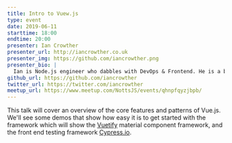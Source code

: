 ```yaml
---
title: Intro to Vuew.js
type: event
date: 2019-06-11
starttime: 18:00
endtime: 20:00
presenter: Ian Crowther
presenter_url: http://iancrowther.co.uk
presenter_img: https://github.com/iancrowther.png
presenter_bio: |
  Ian is Node.js engineer who dabbles with DevOps & Frontend. He is a big fan of keeping things simple and adopting web standards.
github_url: https://github.com/iancrowther
twitter_url: https://twitter.com/iancrowther
meetup_url: https://www.meetup.com/NottsJS/events/qhnpfqyzjbpb/
---
```


This talk will cover an overview of the core features and patterns of Vue.js. We'll see some demos that show how easy it is to get started with the framework which will show the [Vuetify](https://vuetifyjs.com/) material component framework, and the front end testing framework [Cypress.io](https://www.cypress.io/).

